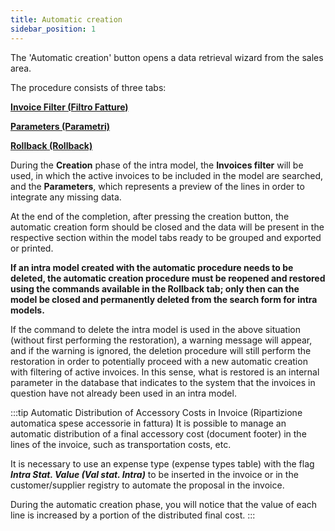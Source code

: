 ```yaml
---
title: Automatic creation
sidebar_position: 1
---
```


The 'Automatic creation' button opens a data retrieval wizard from the sales area.

The procedure consists of three tabs:

**[Invoice Filter (Filtro Fatture)](/docs/finance-area/declarations/intrastat/automatic-creation-intrastat1/invoices-filter)**

**[Parameters (Parametri)](/docs/finance-area/declarations/intrastat/automatic-creation-intrastat1/parameters)**

**[Rollback (Rollback)](/docs/finance-area/declarations/intrastat/automatic-creation-intrastat1/restore)**

During the **Creation** phase of the intra model, the **Invoices filter** will be used, in which the active invoices to be included in the model are searched, and the **Parameters**, which represents a preview of the lines in order to integrate any missing data.

At the end of the completion, after pressing the creation button, the automatic creation form should be closed and the data will be present in the respective section within the model tabs ready to be grouped and exported or printed.

**If an intra model created with the automatic procedure needs to be deleted, the automatic creation procedure must be reopened and restored using the commands available in the Rollback tab; only then can the model be closed and permanently deleted from the search form for intra models.**

If the command to delete the intra model is used in the above situation (without first performing the restoration), a warning message will appear, and if the warning is ignored, the deletion procedure will still perform the restoration in order to potentially proceed with a new automatic creation with filtering of active invoices. In this sense, what is restored is an internal parameter in the database that indicates to the system that the invoices in question have not already been used in an intra model.

 
:::tip Automatic Distribution of Accessory Costs in Invoice (Ripartizione automatica spese accessorie in fattura)
It is possible to manage an automatic distribution of a final accessory cost (document footer) in the lines of the invoice, such as transportation costs, etc.

It is necessary to use an expense type (expense types table) with the flag ***Intra Stat. Value (Val stat. Intra)*** to be inserted in the invoice or in the customer/supplier registry to automate the proposal in the invoice.

During the automatic creation phase, you will notice that the value of each line is increased by a portion of the distributed final cost.
:::